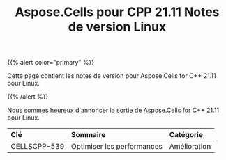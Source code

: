 ﻿---
title: Aspose.Cells pour CPP 21.11 Notes de version Linux
type: docs
weight: 6
url: /fr/cpp/aspose-cells-for-cpp-21-11-release-notes-linux/
---
{{% alert color="primary" %}} 

Cette page contient les notes de version pour Aspose.Cells for C++ 21.11 pour Linux.

{{% /alert %}} 

Nous sommes heureux d'annoncer la sortie de Aspose.Cells for C++ 21.11 pour Linux.

|**Clé**|**Sommaire**|**Catégorie**|
|:- |:- |:- |
|CELLSCPP-539| Optimiser les performances|Amélioration|
